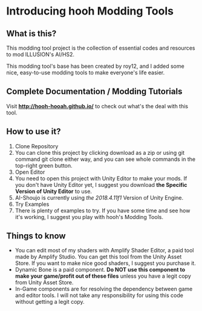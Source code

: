 # Introducing hooh Modding Tools

## What is this?

This modding tool project is the collection of essential codes and resources to mod ILLUSION's AI/HS2.

This modding tool's base has been created by roy12, and I added some nice, easy-to-use modding tools to make everyone's life easier. 

## Complete Documentation / Modding Tutorials

Visit **http://hooh-hooah.github.io/** to check out what's the deal with this tool.

## How to use it?

1. Clone Repository
2. You can clone this project by clicking download as a zip or using git command git clone either way, and you can see whole commands in the top-right green button.
3. Open Editor
4. You need to open this project with Unity Editor to make your mods. If you don't have Unity Editor yet, I suggest you download **the Specific Version of Unity Editor** to use.
5. AI-Shoujo is currently using *the 2018.4.11f1* Version of Unity Engine. 
6. Try Examples
7. There is plenty of examples to try. If you have some time and see how it's working, I suggest you play with hooh's Modding Tools.

## Things to know

- You can edit most of my shaders with Amplify Shader Editor, a paid tool made by Amplify Studio. You can get this tool from the Unity Asset Store. If you want to make nice good shaders, I suggest you purchase it.
- Dynamic Bone is a paid component. **Do NOT use this component to make your game/profit out of these files** unless you have a legit copy from Unity Asset Store.
- In-Game components are for resolving the dependency between game and editor tools. I will not take any responsibility for using this code without getting a legit copy.